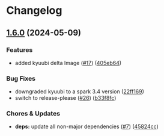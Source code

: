 # Changelog

## [1.6.0](https://github.com/miracum/util-images/compare/kyuubi-delta-v1.5.2...kyuubi-delta-v1.6.0) (2024-05-09)


### Features

* added kyuubi delta Image ([#17](https://github.com/miracum/util-images/issues/17)) ([405eb64](https://github.com/miracum/util-images/commit/405eb643981e6a5b21eda312464b6500dd846377))


### Bug Fixes

* downgraded kyuubi to a spark 3.4 version ([22ff169](https://github.com/miracum/util-images/commit/22ff16957a70d9b9ed1dd76e8097cad30f86018c))
* switch to release-please ([#26](https://github.com/miracum/util-images/issues/26)) ([b33f8fc](https://github.com/miracum/util-images/commit/b33f8fc20e99216e7242e47102ef36830ce9cbbc))


### Chores & Updates

* **deps:** update all non-major dependencies ([#7](https://github.com/miracum/util-images/issues/7)) ([45824cc](https://github.com/miracum/util-images/commit/45824ccdd422ac5c6ee17eacf564b15412219c9a))
